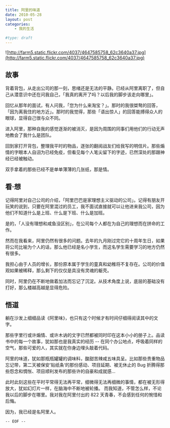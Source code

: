 ```yaml
---
title: 阿里的味道
date: 2010-05-28
layout: post
categories:
    - 我的生活

#type: draft
---
```


![http://farm5.static.flickr.com/4037/4647585758_62c3640a37.jpg](http://farm5.static.flickr.com/4037/4647585758_62c3640a37.jpg)


## 故事

背着背包，从走出公司的那一刻，思绪还是无法的平静。已经从阿里离职了，但自己从潜意识中还在问我自己，「我真的离开了吗？以后我的脚步该走向哪里」。

回忆从那年的面试，有人问我，「您为什么来淘宝？」。那时的我很桀骜的回答，「因为离我住的地方近」。那时的我觉得，那些「语出惊人」的回答能搏得众人的眼球，显得自己很与众不同。

进入阿里，那种自我的感觉逐渐的被消灭，是因为周围的同事们用他们的行动无声地教会了我什么是团队。

回到家打开背包，整理我平时的物品，逐张的翻阅战友们给我写的明信片。那些煽情的字眼本人自诩为已经免疫，但看见每个人笔尖留下的字迹，已然深处的那跟神经已经被触动。

双手拿着的那些已经不是单单薄薄的几张纸，那是情。


## 看·想

记得阿里对自己公司的介绍，「阿里巴巴是家理想主义驱动的公司」。记得有朋友开玩笑的说到，只要在阿里混过的员工，我不面试直接就可以让他进来我公司，因为他们不知道什么是上班、什么是下班、什么是加班。

是的，「人没有理想和咸鱼没区别」，在公司每个人都在为自己的理想而在拼命的工作。

然而在我看来，阿里仍然有很多的问题。去年的九月刚过完它的十周年生日，如果将公司比喻为个人的话，那么他已经是名小学生，而这名学生需要学习的地方仍然有很多。

我担心由于人员的增长，那份原本属于学生的童真和幼稚将不复存在。公司的价值观如果被稀释，那么剩下的仅仅是具没有灵魂的躯壳。

同时，阿里仍在不断地做着加法而忘记了沉淀。从技术角度上说，底层的基础没有打好，那么楼越高越是显得危险。


## 悟道

躺在沙发上细细品读《阿里味》，也只有这个时候才有时间仔细得阅读其中的文字。

那些字里行或许煽情、或许木讷的文字已然都被同时印在这本小小的册子上。品读书中的每一个故事，犹如那也是我真实的经历 -- 在同个办公地点，呼吸着同样的空气，那些可爱的人，其实就在你身边埋头敲着代码。

阿里的味道，犹如那瓶瓶罐罐的调味料，酸甜苦辣咸五味具呈。比如那些贵重物品忘记带，第二天被保安’贴纸条‘的那份感动、项目延期、被无休止的 Bug 折腾得那些怨念和惆怅、项目顺利发布的那些许的自豪和成就感…

此时此刻这些在平时平常得无法再平常，细微得无法再细微的事情，都在被无形得放大，犹如幻灯片一样，在脑海中不断地被轮播。 而我知道，不管怎么样，不论我以后的脚步在哪里。我对我在阿里付出的 822 天青春，不会感到任何的惋惜和后悔。

因为，我已经是名阿里人。

`-- EOF --`
